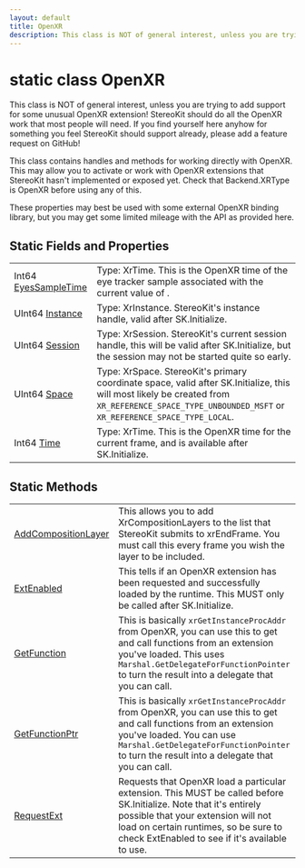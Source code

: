 ```yaml
---
layout: default
title: OpenXR
description: This class is NOT of general interest, unless you are trying to add support for some unusual OpenXR extension! StereoKit should do all the OpenXR work that most people will need. If you find yourself here anyhow for something you feel StereoKit should support already, please add a feature request on GitHub!  This class contains handles and methods for working directly with OpenXR. This may allow you to activate or work with OpenXR extensions that StereoKit hasn't implemented or exposed yet. Check that Backend.XRType is OpenXR before using any of this.  These properties may best be used with some external OpenXR binding library, but you may get some limited mileage with the API as provided here.
---
```

# static class OpenXR

This class is NOT of general interest, unless you are
trying to add support for some unusual OpenXR extension! StereoKit
should do all the OpenXR work that most people will need. If you
find yourself here anyhow for something you feel StereoKit should
support already, please add a feature request on GitHub!

This class contains handles and methods for working directly with
OpenXR. This may allow you to activate or work with OpenXR
extensions that StereoKit hasn't implemented or exposed yet. Check
that Backend.XRType is OpenXR before using any of this.

These properties may best be used with some external OpenXR
binding library, but you may get some limited mileage with the API
as provided here.

## Static Fields and Properties

|  |  |
|--|--|
|Int64 [EyesSampleTime]({{site.url}}/Pages/Reference/OpenXR/EyesSampleTime.html)|Type: XrTime. This is the OpenXR time of the eye tracker sample associated with the current value of .|
|UInt64 [Instance]({{site.url}}/Pages/Reference/OpenXR/Instance.html)|Type: XrInstance. StereoKit's instance handle, valid after SK.Initialize.|
|UInt64 [Session]({{site.url}}/Pages/Reference/OpenXR/Session.html)|Type: XrSession. StereoKit's current session handle, this will be valid after SK.Initialize, but the session may not be started quite so early.|
|UInt64 [Space]({{site.url}}/Pages/Reference/OpenXR/Space.html)|Type: XrSpace. StereoKit's primary coordinate space, valid after SK.Initialize, this will most likely be created from `XR_REFERENCE_SPACE_TYPE_UNBOUNDED_MSFT` or `XR_REFERENCE_SPACE_TYPE_LOCAL`.|
|Int64 [Time]({{site.url}}/Pages/Reference/OpenXR/Time.html)|Type: XrTime. This is the OpenXR time for the current frame, and is available after SK.Initialize.|

## Static Methods

|  |  |
|--|--|
|[AddCompositionLayer]({{site.url}}/Pages/Reference/OpenXR/AddCompositionLayer.html)|This allows you to add XrCompositionLayers to the list that StereoKit submits to xrEndFrame. You must call this every frame you wish the layer to be included.|
|[ExtEnabled]({{site.url}}/Pages/Reference/OpenXR/ExtEnabled.html)|This tells if an OpenXR extension has been requested and successfully loaded by the runtime. This MUST only be called after SK.Initialize.|
|[GetFunction]({{site.url}}/Pages/Reference/OpenXR/GetFunction.html)|This is basically `xrGetInstanceProcAddr` from OpenXR, you can use this to get and call functions from an extension you've loaded. This uses `Marshal.GetDelegateForFunctionPointer` to turn the result into a delegate that you can call.|
|[GetFunctionPtr]({{site.url}}/Pages/Reference/OpenXR/GetFunctionPtr.html)|This is basically `xrGetInstanceProcAddr` from OpenXR, you can use this to get and call functions from an extension you've loaded. You can use `Marshal.GetDelegateForFunctionPointer` to turn the result into a delegate that you can call.|
|[RequestExt]({{site.url}}/Pages/Reference/OpenXR/RequestExt.html)|Requests that OpenXR load a particular extension. This MUST be called before SK.Initialize. Note that it's entirely possible that your extension will not load on certain runtimes, so be sure to check ExtEnabled to see if it's available to use.|
